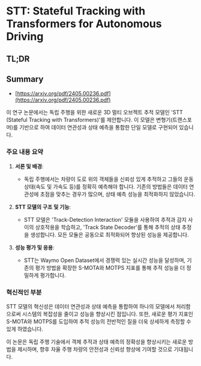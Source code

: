 # STT: Stateful Tracking with Transformers for Autonomous Driving
## TL;DR
## Summary
- [https://arxiv.org/pdf/2405.00236.pdf](https://arxiv.org/pdf/2405.00236.pdf)

이 연구 논문에서는 독립 주행을 위한 새로운 3D 멀티 오브젝트 추적 모델인 'STT (Stateful Tracking with Transformers)'를 제안합니다. 이 모델은 변형기(트랜스포머)를 기반으로 하여 데이터 연관성과 상태 예측을 통합한 단일 모델로 구현되어 있습니다.

### 주요 내용 요약

1. **서론 및 배경**:
   - 독립 주행에서는 차량이 도로 위의 객체들을 신뢰성 있게 추적하고 그들의 운동 상태(속도 및 가속도 등)를 정확히 예측해야 합니다. 기존의 방법들은 데이터 연관성에 초점을 맞추는 경우가 많으며, 상태 예측 성능을 최적화하지 않았습니다.

2. **STT 모델의 구조 및 기능**:
   - STT 모델은 'Track-Detection Interaction' 모듈을 사용하여 추적과 감지 사이의 상호작용을 학습하고, 'Track State Decoder'를 통해 추적의 상태 추정을 생성합니다. 모든 모듈은 공동으로 최적화되어 향상된 성능을 제공합니다.

3. **성능 평가 및 응용**:
   - STT는 Waymo Open Dataset에서 경쟁력 있는 실시간 성능을 달성하며, 기존의 평가 방법을 확장한 S-MOTA와 MOTPS 지표를 통해 추적 성능을 더 정밀하게 평가합니다.

### 혁신적인 부분
STT 모델의 혁신성은 데이터 연관성과 상태 예측을 통합하여 하나의 모델에서 처리함으로써 시스템의 복잡성을 줄이고 성능을 향상시킨 점입니다. 또한, 새로운 평가 지표인 S-MOTA와 MOTPS를 도입하여 추적 성능의 전반적인 질을 더욱 상세하게 측정할 수 있게 하였습니다.

이 논문은 독립 주행 기술에서 객체 추적과 상태 예측의 정확성을 향상시키는 새로운 방법을 제시하며, 향후 자율 주행 차량의 안전성과 신뢰성 향상에 기여할 것으로 기대됩니다.